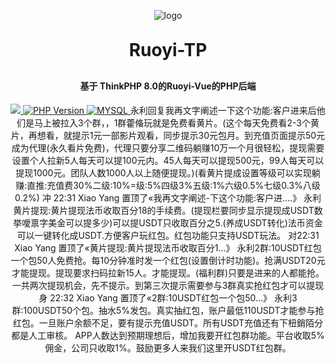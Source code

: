 <p align="center">
	<img alt="logo" src="https://foruda.gitee.com/images/1712743709430266145/722c7a1a_2238082.png">
</p>
<h1 align="center" style="margin: 30px 0 30px; font-weight: bold;">Ruoyi-TP</h1>
<h4 align="center">基于 ThinkPHP 8.0的Ruoyi-Vue的PHP后端</h4>
<p align="center">
    <a href="http://www.j7yx.com/">
        <img src="https://img.shields.io/badge/license-Apache2.0-success.svg" />
    </a>
    <a href="http://www.j7yx.com/">
        <img src="https://img.shields.io/badge/php-%3E%3D8.0-8892BF.svg" alt="PHP Version">
    </a>
    <a href='https://gitee.com/svier/ruoyi-tp'>
        <img src='https://img.shields.io/badge/Mysql-%3E%3D5.7-green' alt='MYSQL'></img>
    </a>
永利回复我再文字阐述一下这个功能:客户进来后他们是马上被拉入3个群，，1群藿偹玩就是免费看黄片。(这个每天免费看2-3个黄片，再想看，就提示1元一部影片观看，同步提示30元包月。到充值页面提示50元成为代理(永久看片免费)，代理只要分享二维码躺赚10万一个月很轻松，提现需要设置个人拉新5人每天可以提100元内。45人每天可以提现500元，99人每天可以提现1000元。团队人数1000人以上随便提现。)(看黄片提成设置等级可以实现躺赚:直推:充值费30%二级:10%=级:5%四级3%五级:1%六级0.5%七级0.3%八级0.2%)
冲 22:31
Xiao Yang 置顶了«我再文字阐述-下这个功能:客户进....》
永利
黄片提现:黄片提现法币收取百分18的手续费。(提现栏要同步显示提现成USDT数挙噯禀字美金可以提多少)可以提USDT只收取百分之5.(养成USDT转化)法币资金可以一键转化成USDT.方便客户玩红包。红包功能只支持USDT玩法。
对22:31
Xiao Yang 置顶了«黄片提现:黄片提现法币收取百分1...》
永利2群:10USDT红包一个包50人免费抢。每10分钟准时发一个红包(设置倒计时功能)。抢满USDT20元才能提现。提现要求扫码拉新15人。才能提现。(福利群)只要是进来的人都能抢。一共两次提现机会，先不提示。到第三次提示需要参与3群真实抢红包才可以提现
身 22:32
Xiao Yang 置顶了«2群:10USDT红包一个包50...》
永利3群:100USDT50个包。抽水5%发包。真实抽红包，账户最低110USDT才能参与抢红包。一旦账户余额不足，要有提示充值USDT。所有USDT充值还有下杻銷陌分都是人工审核。
APP人数达到预期理想后，增加我要开红包群功能。平台收取5%佣金，公司只收取1%。鼓励更多人来我们这里开USDT红包群。
</p>

